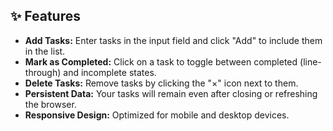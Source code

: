 <section>
  <h2>✨ Features</h2>
  <ul>
    <li><strong>Add Tasks:</strong> Enter tasks in the input field and click "Add" to include them in the list.</li>
    <li><strong>Mark as Completed:</strong> Click on a task to toggle between completed (line-through) and incomplete states.</li>
    <li><strong>Delete Tasks:</strong> Remove tasks by clicking the "×" icon next to them.</li>
    <li><strong>Persistent Data:</strong> Your tasks will remain even after closing or refreshing the browser.</li>
    <li><strong>Responsive Design:</strong> Optimized for mobile and desktop devices.</li>
  </ul>
</section>
